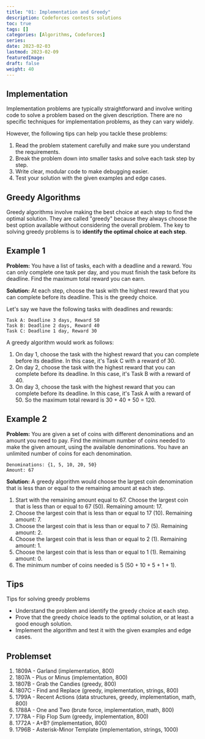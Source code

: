 ```yaml
---
title: "01: Implementation and Greedy"
description: Codeforces contests solutions
toc: true
tags: []
categories: [Algorithms, Codeforces]
series:
date: 2023-02-03
lastmod: 2023-02-09
featuredImage:
draft: false
weight: 40
---
```


## Implementation

Implementation problems are typically straightforward and involve writing code to solve a problem based on the given description. There are no specific techniques for implementation problems, as they can vary widely. 

However, the following tips can help you tackle these problems:

1. Read the problem statement carefully and make sure you understand the requirements.
1. Break the problem down into smaller tasks and solve each task step by step.
1. Write clear, modular code to make debugging easier.
1. Test your solution with the given examples and edge cases.

## Greedy Algorithms

Greedy algorithms involve making the best choice at each step to find the optimal solution. They are called "greedy" because they always choose the best option available without considering the overall problem. The key to solving greedy problems is to **identify the optimal choice at each step**.

## Example 1

**Problem:** You have a list of tasks, each with a deadline and a reward. You can only complete one task per day, and you must finish the task before its deadline. Find the maximum total reward you can earn.

**Solution:** At each step, choose the task with the highest reward that you can complete before its deadline. This is the greedy choice.

Let's say we have the following tasks with deadlines and rewards:

```
Task A: Deadline 3 days, Reward 50
Task B: Deadline 2 days, Reward 40
Task C: Deadline 1 day, Reward 30
```

A greedy algorithm would work as follows:

1. On day 1, choose the task with the highest reward that you can complete before its deadline. In this case, it's Task C with a reward of 30.
1. On day 2, choose the task with the highest reward that you can complete before its deadline. In this case, it's Task B with a reward of 40.
1. On day 3, choose the task with the highest reward that you can complete before its deadline. In this case, it's Task A with a reward of 50.
So the maximum total reward is 30 + 40 + 50 = 120.

## Example 2

**Problem:** You are given a set of coins with different denominations and an amount you need to pay. Find the minimum number of coins needed to make the given amount, using the available denominations. You have an unlimited number of coins for each denomination.

```
Denominations: {1, 5, 10, 20, 50}
Amount: 67
```

**Solution:** A greedy algorithm would choose the largest coin denomination that is less than or equal to the remaining amount at each step.

1. Start with the remaining amount equal to 67. Choose the largest coin that is less than or equal to 67 (50). Remaining amount: 17.
1. Choose the largest coin that is less than or equal to 17 (10). Remaining amount: 7.
1. Choose the largest coin that is less than or equal to 7 (5). Remaining amount: 2.
1. Choose the largest coin that is less than or equal to 2 (1). Remaining amount: 1.
1. Choose the largest coin that is less than or equal to 1 (1). Remaining amount: 0.
1. The minimum number of coins needed is 5 (50 + 10 + 5 + 1 + 1).

## Tips

Tips for solving greedy problems

- Understand the problem and identify the greedy choice at each step.
- Prove that the greedy choice leads to the optimal solution, or at least a good enough solution.
- Implement the algorithm and test it with the given examples and edge cases.

## Problemset

1. 1809A - Garland (implementation, 800)
2. 1807A - Plus or Minus (implementation, 800)
3. 1807B - Grab the Candies (greedy, 800)
4. 1807C - Find and Replace (greedy, implementation, strings, 800)
5. 1799A - Recent Actions (data structures, greedy, implementation, math, 800)
6. 1788A - One and Two (brute force, implementation, math, 800)
7. 1778A - Flip Flop Sum (greedy, implementation, 800)
8. 1772A - A+B? (implementation, 800)
9. 1796B - Asterisk-Minor Template (implementation, strings, 1000)